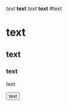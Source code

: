 _text_
__text__
*text*
**text**
#text
<h1>text</h1>
<h2>text</h2>
<h3>text</h3>
<p>text</p>
<button>text</button>